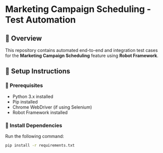 # Marketing Campaign Scheduling - Test Automation

## 📌 Overview
This repository contains automated end-to-end and integration test cases for the **Marketing Campaign Scheduling** feature using **Robot Framework**.

## 📌 Setup Instructions

### 🔹 Prerequisites
- Python 3.x installed
- Pip installed
- Chrome WebDriver (if using Selenium)
- Robot Framework installed

### 🔹 Install Dependencies
Run the following command:
```bash
pip install -r requirements.txt
